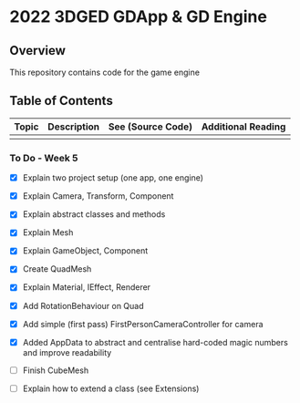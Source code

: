 # 2022 3DGED GDApp & GD Engine

## Overview ##
This repository contains code for the game engine

## Table of Contents ##
| Topic | Description | See (Source Code) | Additional Reading |
| :---------------- | :--------------- | :--------------- | :--------------- | 
|||||


### To Do - Week 5
- [x] Explain two project setup (one app, one engine)
- [x] Explain Camera, Transform, Component
- [x] Explain abstract classes and methods
- [x] Explain Mesh
- [x] Explain GameObject, Component
- [x] Create QuadMesh
- [x] Explain Material, IEffect, Renderer
- [x] Add RotationBehaviour on Quad
- [x] Add simple (first pass) FirstPersonCameraController for camera
- [x] Added AppData to abstract and centralise hard-coded magic numbers and improve readability
- [ ] Finish CubeMesh
- [ ] Explain how to extend a class (see Extensions)


 
